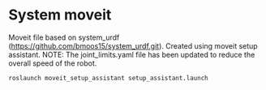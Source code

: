 # System moveit

Moveit file based on system_urdf (https://github.com/bmoos15/system_urdf.git). Created using moveit setup assistant. NOTE: The joint_limits.yaml file has been updated to reduce the overall speed of the robot.

```
roslaunch moveit_setup_assistant setup_assistant.launch
```
